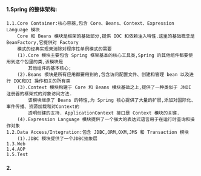 #### 1.Spring 的整体架构:
	1.1.Core Container:核心容器,包含 Core、Beans、Context、Expression Language 模块
		Core 和 Beans 模块是框架的基础部分,提供 IOC 和依赖注入特性.这里的基础概念是 BeanFactory,它提供对 Factory 
		模式的经典实现来消除对程序性单例模式的需要
		(1).Core 模块主要包含 Spring 框架基本的核心工具类,Spring 的其他组件都要使用到这个包里的类,该模块是
			其他组件的基本核心;
		(2).Beans 模块是所有应用都要用到的,包含访问配置文件、创建和管理 bean 以及进行 IOC和DI 操作相关的所有类
		(3).Context 模块构建于 Core 和 Beans 模块基础之上,提供了一种类似于 JNDI 注册器的框架式的对象访问方法.
			该模块继承了 Beans 的特性,为 Spring 核心提供了大量的扩展,添加对国际化、事件传播、资源加载和对Context的
			透明创建的支持. ApplicationContext 接口是 Context 模块的关键.
		(4).Expression Language 模块提供了一个强大的表达式语言用于在运行时查询和操作对象
	1.2.Data Access/Integration:包含 JDBC,ORM,OXM,JMS 和 Transaction 模块
		(1).JDBC 模块提供了一个JDBC抽象层
	1.3.Web
	1.4.AOP
	1.5.Test
#### 2.





